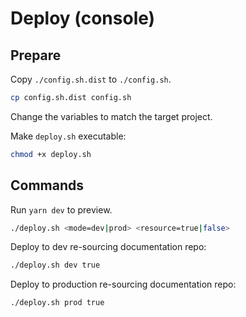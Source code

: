 # Deploy (console)

## Prepare

Copy `./config.sh.dist` to `./config.sh`.

```sh
cp config.sh.dist config.sh
```

Change the variables to match the target project.

Make `deploy.sh` executable:

```sh
chmod +x deploy.sh
```

## Commands

Run `yarn dev` to preview.

```sh
./deploy.sh <mode=dev|prod> <resource=true|false>
```

Deploy to dev re-sourcing documentation repo:

```sh
./deploy.sh dev true
```

Deploy to production re-sourcing documentation repo:

```sh
./deploy.sh prod true
```
